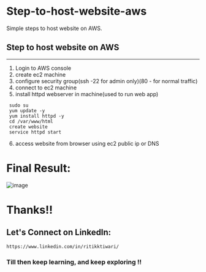 # Step-to-host-website-aws
Simple steps to host website on AWS.


## Step to host website on AWS
----------------------------------------------
1. Login to  AWS console
2. create ec2 machine
3. configure security group(ssh -22 for admin only)(80 - for normal traffic)
4. connect to ec2 machine
5. install httpd webserver in machine(used to run web app)

```
 sudo su
 yum update -y
 yum install httpd -y
 cd /var/www/html
 create website 
 service httpd start
```
6. access website from browser using ec2 public ip or DNS


# Final Result: 

![image](https://github.com/RitikPyCode/Step-to-host-website-aws/assets/69500530/c998d67b-9c34-4aba-984d-4e0c3ee88b32)


# Thanks!!

## Let's Connect on LinkedIn: 
```
https://www.linkedin.com/in/ritikktiwari/
```
### Till then keep learning, and keep exploring !! 
